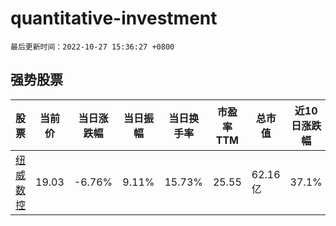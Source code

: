 # quantitative-investment

`最后更新时间：2022-10-27 15:36:27 +0800`

## 强势股票

|股票|当前价|当日涨跌幅|当日振幅|当日换手率|市盈率TTM|总市值|近10日涨跌幅|
|----|----|----|----|----|----|----|----|
|[纽威数控](https://xueqiu.com/S/SH688697)|19.03|-6.76%|9.11%|15.73%|25.55|62.16亿|37.1%|
